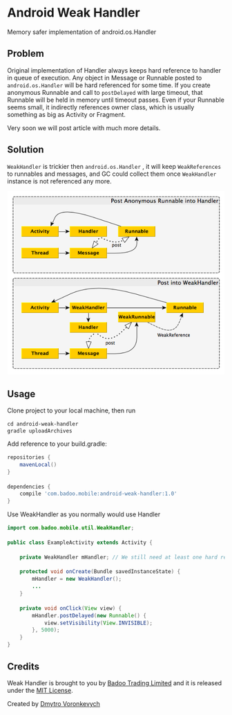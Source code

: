 Android Weak Handler
====================

Memory safer implementation of android.os.Handler

Problem
-------

Original implementation of Handler always keeps hard reference to handler in queue of execution.
Any object in Message or Runnable posted to `android.os.Handler` will be hard referenced for some time. 
If you create anonymous Runnable and call to `postDelayed` with large timeout, that Runnable will be held
in memory until timeout passes. Even if your Runnable seems small, it indirectly references owner class, 
which is usually something as big as Activity or Fragment.
 
Very soon we will post article with much more details.

Solution
--------

`WeakHandler` is trickier then `android.os.Handler` , it will keep `WeakReferences` to runnables and messages,
and GC could collect them once `WeakHandler` instance is not referenced any more.

![Screenshot](WeakHandler.png)

Usage
-----
Clone project to your local machine, then run
```shell
cd android-weak-handler
gradle uploadArchives
```

Add reference to your build.gradle:
```groovy
repositories {
    mavenLocal()
}

dependencies {
    compile 'com.badoo.mobile:android-weak-handler:1.0'
}
```

Use WeakHandler as you normally would use Handler

```java
import com.badoo.mobile.util.WeakHandler;

public class ExampleActivity extends Activity {

    private WeakHandler mHandler; // We still need at least one hard reference to WeakHandler
    
    protected void onCreate(Bundle savedInstanceState) {
        mHandler = new WeakHandler();
        ...
    }
    
    private void onClick(View view) {
        mHandler.postDelayed(new Runnable() {
            view.setVisibility(View.INVISIBLE);
        }, 5000);
    }
}
```

Credits
-------
Weak Handler is brought to you by [Badoo Trading Limited](http://corp.badoo.com) and it is released under the [MIT License](http://opensource.org/licenses/MIT).

Created by [Dmytro Voronkevych](https://github.com/dmitry-voronkevich)
